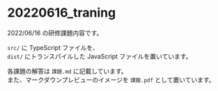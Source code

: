 # 20220616_traning

2022/06/16 の研修課題内容です。

`src/` に TypeScript ファイルを、  
`dist/` にトランスパイルした JavaScript ファイルを置いています。

各課題の解答は `課題.md` に記載しています。  
また、マークダウンプレビューのイメージを `課題.pdf` として置いています。
